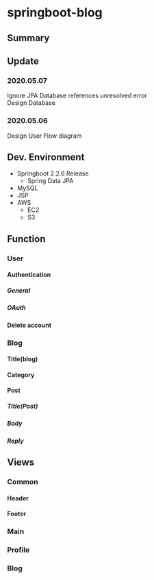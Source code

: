 # springboot-blog
## Summary
## Update
### 2020.05.07
Ignore JPA Database references unresolved error  
Design Database
### 2020.05.06
Design User Flow diagram

## Dev. Environment
* Springboot 2.2.6 Release
    * Spring Data JPA
* MySQL
* JSP
* AWS
    * EC2
    * S3
## Function
### User
#### Authentication
##### General
##### OAuth
#### Delete account
### Blog
#### Title(blog)
#### Category
#### Post
##### Title(Post)
##### Body
##### Reply
## Views
### Common
#### Header
#### Footer
### Main
### Profile
### Blog